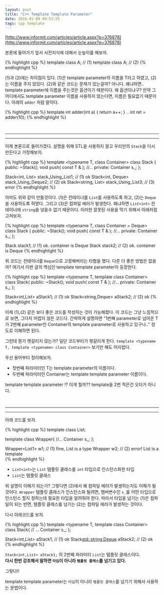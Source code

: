 ```yaml
---
layout: post
title: "C++ Template Template Parameter"
date: 2016-01-09 09:53:25
tags: cpp template
---
```


[http://www.informit.com/articles/article.aspx?p=376878](http://www.informit.com/articles/article.aspx?p=376878)

본론에 들어가기 앞서 사전지식에 대해서 눈높이를 해보자.

{% highlight cpp %}
template <typename T> class A; // (1)
template <typename> class A; // (2)
{% endhighlight %}

(1)과 (2)에는 차이점이 있다. (1)은 template parameter의 이름을 T라고 하였고, (2)는 이름을 주지 않았다.
(2)와 같은 코드는 문제가 있는걸까? 아니다. 왜냐하면.. template parameter에 이름을 주는것은 옵션이기 때문이다.
왜 옵션이냐구? 만약 그 어디에서도 template parameter 이름을 사용하지 않는다면, 이름은 필요없기 때문이다. 아래의 `adder` 처럼 말이다. 

{% highlight cpp %}
template <typename> 
int adder(int a) { return a++; }
..
int ret = adder<string>(10); 
{% endhighlight %}

<br>

-----------------------------------------------------
-----------------------------------------------------
이제 본론으로 들어가겠다. 설명을 위해 STL을 사용하지 말고 우리만의 `Stack`을 다시 만든다고 가정해보자.

{% highlight cpp %}
template <typename T, class Container>
class Stack {
  public:
    ~Stack();
    void push( const T & );
    //...
  private:
    Container s_;
};

Stack<int, List<int>> stack_Using_List1; // (1) ok
Stack<int, Deque<int>> stack_Using_Deque2;  // (2) ok
Stack<string, List<int>> stack_Using_List3; // (3) error
{% endhighlight %}

아마도 위와 같이 만들것이다. (1)은 컨테이너를 `List`를 사용하도록 하고, (2)는 `Deque`을 사용하도록 하였다.
그리고 (3)은 컴파일 에러가 발생한다. 왜냐하면 `List<int>` 컨테이너에 `string`을 넣을수 없기 때문이다. 
이러한 잘못된 사용을 막기 위해서 아래처럼 고쳐보자.  

{% highlight cpp %}
template <typename T, class Container = Deque<T>>
class Stack {
  public:
    ~Stack();
    void push( const T & );
    //...
  private:
    Container s_;
};

Stack<int> stack1; // (1) ok. container is Deque<int>
Stack<string> stack2; // (2) ok. container is Deque<string>
{% endhighlight %}

위 코드는 컨테이너를 `Deque`으로 고정해버리는 타협을 했다. 
다른 더 좋은 방법은 없을까? 여기서 이번 글의 핵심인 template template parameter이 등장한다.

{% highlight cpp %}
template <typename T, template <typename> class Container>
class Stack{
  public:
    ~Stack();
    void push( const T & );
    //...
  private:
    Container<T> s_;
};

Stack<int,List> aStack1; // (1) ok
Stack<string,Deque> aStack2; // (2) ok
{% endhighlight %}

이제 (1),(2) 같은 보다 좋은 코드를 작성하는 것이 가능해졌다. 이 코드는 그냥 느낌적으로 보면, 그다지 어렵지 않은 코드다.
간략하게 설명하면 "1번째 parameter로 넘어온 T가 2번째 parameter인 Container의 template parameter로 사용하고 있구나.." 정도로 이해하면 된다. 

그런데 뭔가 햇갈리지 않는가? 일단 코드부터가 헷갈리게 한다. `template <typename T, template <typename> class Container>` 보기만 해도 어지럽다.

우선 용어부터 정리해보자.
 
- 첫번째 파라미터인 T는 template parameter의 이름이다.
- 두번째 파라미터인 Container는 template template parameter 이름이다.

template template parameter !? 이게 뭘까?? 
template을 2번 적은건 오타가 아니다. 

<br>

-----------------------------------------------------
-----------------------------------------------------
아래 코드를 보자.

{% highlight cpp %}
template <typename T>
class List;

template <typename Container> 
class Wrapper{
  //...
  Container s_;
};

Wrapper<List1<int>> w1; // (1) fine, List<int> is a type 
Wrapper<List1> w2; // (2) error! List is a template          
{% endhighlight %}

- `List<int>`는 `List` 템플릿 클래스를 `int` 타입으로 인스턴스화한 타입
- `List`는 템플릿 클래스

위 설명이 이해가 되는가? 그렇다면 (2)에서 왜 컴파일 에러가 발생하는지도 이해가 될것이다.
`Wrapper` 템플릿 클래스가 인스턴스화 될려면, 멤버변수인 `s_`를 어떤 타입으로 인스턴스 할지 정하는데 필요한 타입을 알려줘야 한다.
따라서 타입을 넘기는 (1)은 컴파일이 되는 반면, 템플릿 클래스를 넘기는 (2)는 컴파일 에러가 발생하는 것이다.    

다시 아래코드를 보자. 

{% highlight cpp %}
template <typename T, template <typename> class Container>
class Stack{
  // ...
  Container<T> s_;
};

Stack<int,List> aStack1; // (1) ok
Stack<std::string,Deque> aStack2; // (2) ok
{% endhighlight %}

`Stack<int,List> aStack1;` 의 2번째 파라미터 `List`는 템플릿 클래스이다.  
**다시 한번 강조해서 말하면 `타입`이 아니라 `템플릿 클래스`를 넘기고 있다.**

그렇다!! 

template template parameter는 `타입`이 아니라 `템플릿 클래스`를 넘기기 위해서 사용하는 문법이다.  